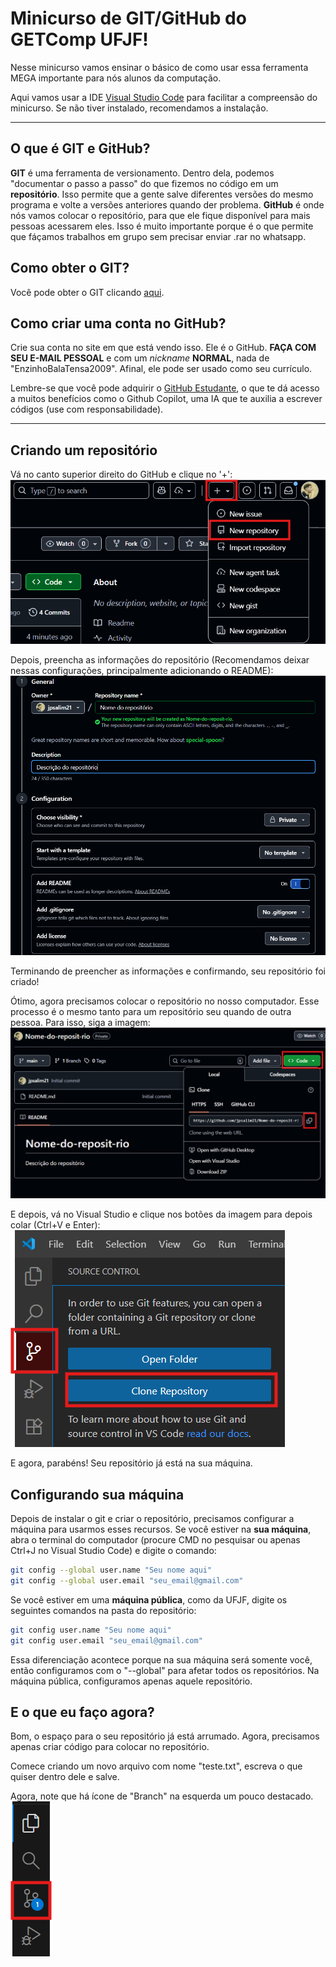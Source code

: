 # Minicurso de GIT/GitHub do GETComp UFJF!

Nesse minicurso vamos ensinar o básico de como usar essa ferramenta MEGA importante para nós alunos da computação.

Aqui vamos usar a IDE [Visual Studio Code](https://code.visualstudio.com/) para facilitar a compreensão do minicurso. Se não tiver instalado, recomendamos a instalação. 

---

## O que é GIT e GitHub?

**GIT** é uma ferramenta de versionamento. Dentro dela, podemos "documentar o passo a passo" do que fizemos no código em um **repositório**. Isso permite que a gente salve diferentes versões do mesmo programa e volte a versões anteriores quando der problema. 
**GitHub** é onde nós vamos colocar o repositório, para que ele fique disponível para mais pessoas acessarem eles. Isso é muito importante porque é o que permite que fáçamos trabalhos em grupo sem precisar enviar .rar no whatsapp.

## Como obter o GIT?

Você pode obter o GIT clicando [aqui](https://git-scm.com/downloads). 

## Como criar uma conta no GitHub?

Crie sua conta no site em que está vendo isso. Ele é o GitHub. **FAÇA COM SEU E-MAIL PESSOAL** 
e com um *nickname* **NORMAL**, nada de "EnzinhoBalaTensa2009". Afinal, ele pode ser usado como seu currículo.

Lembre-se que você pode adquirir o [GitHub Estudante](https://docs.github.com/pt/education/about-github-education/github-education-for-students/apply-to-github-education-as-a-student), o que te dá acesso a muitos benefícios como o Github Copilot,
uma IA que te auxilia a escrever códigos (use com responsabilidade).

---
## Criando um repositório

Vá no canto superior direito do GitHub e clique no '+':
![Icone de mais](./Imagens/CriarRepositorio1.png)

Depois, preencha as informações do repositório (Recomendamos deixar nessas configurações, principalmente adicionando o README):
![Informações do repositório](./Imagens/CriarRepositorio2.png)

Terminando de preencher as informações e confirmando, seu repositório foi criado!

Ótimo, agora precisamos colocar o repositório no nosso computador. Esse processo é o mesmo tanto para um repositório seu quando de outra pessoa. Para isso, siga a imagem:
![Instruções de como baixar o repositório](./Imagens/CriarRepositorio3.png)

E depois, vá no Visual Studio e clique nos botões da imagem para depois colar (Ctrl+V e Enter):
![Instruções de copiar o repositório para máquina](./Imagens/CriarRepositorio4.png)

E agora, parabéns! Seu repositório já está na sua máquina. 

## Configurando sua máquina

Depois de instalar o git e criar o repositório, precisamos configurar a máquina para usarmos esses recursos.
Se você estiver na **sua máquina**, abra o terminal do computador (procure CMD no pesquisar ou apenas Ctrl+J no Visual Studio Code) e digite o comando:
```bash
git config --global user.name "Seu nome aqui"
git config --global user.email "seu_email@gmail.com"
```
Se você estiver em uma **máquina pública**, como da UFJF, digite os seguintes comandos na pasta do repositório:
```bash
git config user.name "Seu nome aqui"
git config user.email "seu_email@gmail.com"
```
Essa diferenciação acontece porque na sua máquina será somente você, então configuramos com o "--global" para afetar todos os repositórios. Na máquina pública, configuramos apenas aquele repositório.

## E o que eu faço agora?

Bom, o espaço para o seu repositório já está arrumado. Agora, precisamos apenas criar código para colocar no repositório.

Comece criando um novo arquivo com nome "teste.txt", escreva o que quiser dentro dele e salve.

Agora, note que há ícone de "Branch" na esquerda um pouco destacado.
![Ícone de branch com modificações](./Imagens/BranchModificada.png)
